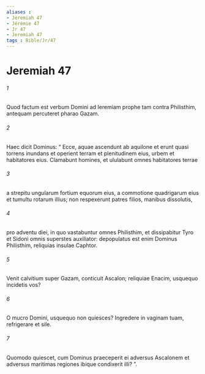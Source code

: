 ```yaml
---
aliases : 
- Jeremiah 47
- Jérémie 47
- Jr 47
- Jeremiah 47
tags : Bible/Jr/47
---
```


# Jeremiah 47

###### 1
Quod factum est verbum Domini ad Ieremiam prophe tam contra Philisthim, antequam percuteret pharao Gazam.
###### 2
Haec dicit Dominus: “ Ecce, aquae ascendunt ab aquilone et erunt quasi torrens inundans et operient terram et plenitudinem eius, urbem et habitatores eius. Clamabunt homines, et ululabunt omnes habitatores terrae
###### 3
a strepitu ungularum fortium equorum eius, a commotione quadrigarum eius et tumultu rotarum illius; non respexerunt patres filios, manibus dissolutis,
###### 4
pro adventu diei, in quo vastabuntur omnes Philisthim, et dissipabitur Tyro et Sidoni omnis superstes auxiliator: depopulatus est enim Dominus Philisthim, reliquias insulae Caphtor.
###### 5
Venit calvitium super Gazam, conticuit Ascalon; reliquiae Enacim, usquequo incidetis vos?
###### 6
O mucro Domini, usquequo non quiesces? Ingredere in vaginam tuam, refrigerare et sile.
###### 7
Quomodo quiescet, cum Dominus praeceperit ei adversus Ascalonem et adversus maritimas regiones ibique condixerit illi? ”.
